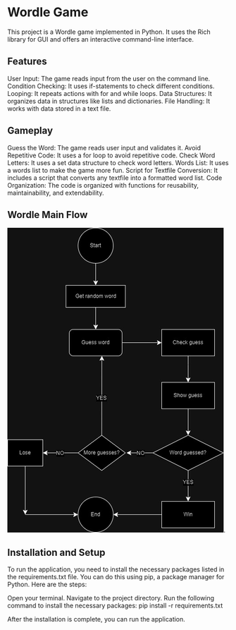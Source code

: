 # Wordle Game
This project is a Wordle game implemented in Python. It uses the Rich library for GUI and offers an interactive command-line interface.

## Features
User Input: The game reads input from the user on the command line.
Condition Checking: It uses if-statements to check different conditions.
Looping: It repeats actions with for and while loops.
Data Structures: It organizes data in structures like lists and dictionaries.
File Handling: It works with data stored in a text file.
## Gameplay
Guess the Word: The game reads user input and validates it.
Avoid Repetitive Code: It uses a for loop to avoid repetitive code.
Check Word Letters: It uses a set data structure to check word letters.
Words List: It uses a words list to make the game more fun.
Script for Textfile Conversion: It includes a script that converts any textfile into a formatted word list.
Code Organization: The code is organized with functions for reusability, maintainability, and extendability.
## Wordle Main Flow
![flow chart](Wordle_MainFlow1.jpg).

## Installation and Setup
To run the application, you need to install the necessary packages listed in the requirements.txt file. You can do this using pip, a package manager for Python. Here are the steps:

Open your terminal.
Navigate to the project directory.
Run the following command to install the necessary packages:
pip install -r requirements.txt

After the installation is complete, you can run the application.
